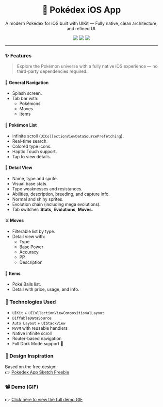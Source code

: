 
<h1 align="center">🧢 Pokédex iOS App</h1>
<p align="center">A modern Pokédex for iOS built with UIKit — Fully native, clean architecture, and refined UI.</p>

<p align="center">
  <img src="https://img.shields.io/badge/iOS-18.0%2B-blue" />
  <img src="https://img.shields.io/badge/Swift-5-orange" />
  <img src="https://img.shields.io/badge/License-MIT-green" />
</p>

---

### ✨ Features

> Explore the Pokémon universe with a fully native iOS experience — no third-party dependencies required.

#### 📱 General Navigation
- Splash screen.
- Tab bar with:
  - Pokémons
  - Moves
  - Items

#### 🧾 Pokémon List
- Infinite scroll (`UICollectionViewDataSourcePrefetching`).
- Real-time search.
- Colored type icons.
- Haptic Touch support.
- Tap to view details.

#### 📘 Detail View
- Name, type and sprite.
- Visual base stats.
- Type weaknesses and resistances.
- Abilities, description, breeding, and capture info.
- Normal and shiny sprites.
- Evolution chain (including mega evolutions).
- Tab switcher: **Stats**, **Evolutions**, **Moves**.

#### ⚔️ Moves
- Filterable list by type.
- Detail view with:
  - Type
  - Base Power
  - Accuracy
  - PP
  - Description

#### 🎒 Items
- Poké Balls list.
- Detail with price, usage, and info.

### 🧪 Technologies Used

- `UIKit` + `UICollectionViewCompositionalLayout`
- `DiffableDataSource`
- `Auto Layout` + `UIStackView`
- `MVVM` with reusable handlers
- Native infinite scroll
- Router-based navigation
- Full Dark Mode support 🌙

### 🎨 Design Inspiration

Based on the free design:  
👉 [Pokedex App Sketch Freebie](https://www.sketchappsources.com/free-source/3989-pokedex-app-sketch-freebie-resource.html)

### 📽 Demo (GIF)

👉 [Click here to view the full demo GIF](Demo/demo.gif)
